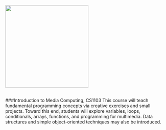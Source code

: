 
<div align="left"><a href="http://ADNAUSEAM.io"><img src="https://rednoise.org/imc/imc.smd.png" width=260/></a></div><br>

###Introduction to Media Computing, CS1103
This course will teach fundamental programming concepts via creative exercises and small projects. Toward this end, students will explore variables, loops, conditionals, arrays, functions, and programming for multimedia. Data structures and simple object-oriented techniques may also be introduced. 
